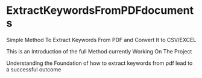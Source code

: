 # ExtractKeywordsFromPDFdocuments
Simple Method To Extract Keywords From PDF and Convert It to CSV/EXCEL

This is an Introduction of the full Method currently Working On The Project

Understanding the Foundation of how to extract keywords from pdf lead to a successful outcome


